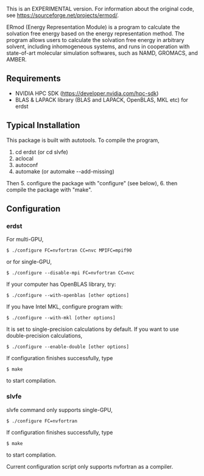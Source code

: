 This is an EXPERIMENTAL version. For information about the original code, see https://sourceforge.net/projects/ermod/.

ERmod (Energy Representation Module) is a program to calculate the solvation free energy based on the energy representation method. The program allows users to calculate the solvation free energy in arbitrary solvent, including inhomogeneous systems, and runs in cooperation with state-of-art molecular simulation softwares, such as NAMD, GROMACS, and AMBER.

## Requirements
- NVIDIA HPC SDK (https://developer.nvidia.com/hpc-sdk)
- BLAS & LAPACK library (BLAS and LAPACK, OpenBLAS, MKL etc) for erdst

## Typical Installation
This package is built with autotools. To compile the program,
1. cd erdst (or cd slvfe)
2. aclocal
3. autoconf
4. automake (or automake --add-missing)

Then 
5. configure the package with "configure" (see below),
6. then compile the package with "make".

## Configuration
### erdst
For multi-GPU,
```
$ ./configure FC=nvfortran CC=nvc MPIFC=mpif90
```
or for single-GPU,
```
$ ./configure --disable-mpi FC=nvfortran CC=nvc
```

If your computer has OpenBLAS library, try:
```
$ ./configure --with-openblas [other options]
```
If you have Intel MKL, configure program with:
```
$ ./configure --with-mkl [other options]
```

It is set to single-precision calculations by default.
If you want to use double-precision calculations,
```
$ ./configure --enable-double [other options]
```

If configuration finishes successfully, type
```
$ make
```
to start compilation.

### slvfe
slvfe command only supports single-GPU,
```
$ ./configure FC=nvfortran
```
If configuration finishes successfully, type
```
$ make
```
to start compilation.

Current configuration script only supports nvfortran as a compiler.
